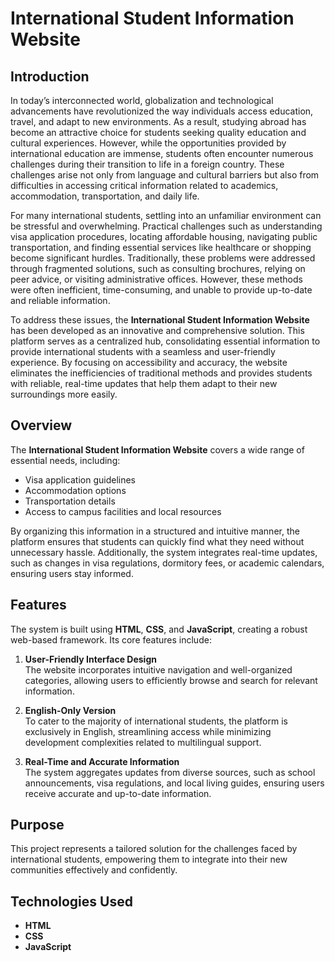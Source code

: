 # International Student Information Website

## Introduction

In today’s interconnected world, globalization and technological advancements have revolutionized the way individuals access education, travel, and adapt to new environments. As a result, studying abroad has become an attractive choice for students seeking quality education and cultural experiences. However, while the opportunities provided by international education are immense, students often encounter numerous challenges during their transition to life in a foreign country. These challenges arise not only from language and cultural barriers but also from difficulties in accessing critical information related to academics, accommodation, transportation, and daily life.

For many international students, settling into an unfamiliar environment can be stressful and overwhelming. Practical challenges such as understanding visa application procedures, locating affordable housing, navigating public transportation, and finding essential services like healthcare or shopping become significant hurdles. Traditionally, these problems were addressed through fragmented solutions, such as consulting brochures, relying on peer advice, or visiting administrative offices. However, these methods were often inefficient, time-consuming, and unable to provide up-to-date and reliable information.

To address these issues, the **International Student Information Website** has been developed as an innovative and comprehensive solution. This platform serves as a centralized hub, consolidating essential information to provide international students with a seamless and user-friendly experience. By focusing on accessibility and accuracy, the website eliminates the inefficiencies of traditional methods and provides students with reliable, real-time updates that help them adapt to their new surroundings more easily.

## Overview

The **International Student Information Website** covers a wide range of essential needs, including:

- Visa application guidelines
- Accommodation options
- Transportation details
- Access to campus facilities and local resources

By organizing this information in a structured and intuitive manner, the platform ensures that students can quickly find what they need without unnecessary hassle. Additionally, the system integrates real-time updates, such as changes in visa regulations, dormitory fees, or academic calendars, ensuring users stay informed.

## Features

The system is built using **HTML**, **CSS**, and **JavaScript**, creating a robust web-based framework. Its core features include:

1. **User-Friendly Interface Design**  
   The website incorporates intuitive navigation and well-organized categories, allowing users to efficiently browse and search for relevant information.

2. **English-Only Version**  
   To cater to the majority of international students, the platform is exclusively in English, streamlining access while minimizing development complexities related to multilingual support.

3. **Real-Time and Accurate Information**  
   The system aggregates updates from diverse sources, such as school announcements, visa regulations, and local living guides, ensuring users receive accurate and up-to-date information.

## Purpose

This project represents a tailored solution for the challenges faced by international students, empowering them to integrate into their new communities effectively and confidently.

## Technologies Used

- **HTML**
- **CSS**
- **JavaScript**
